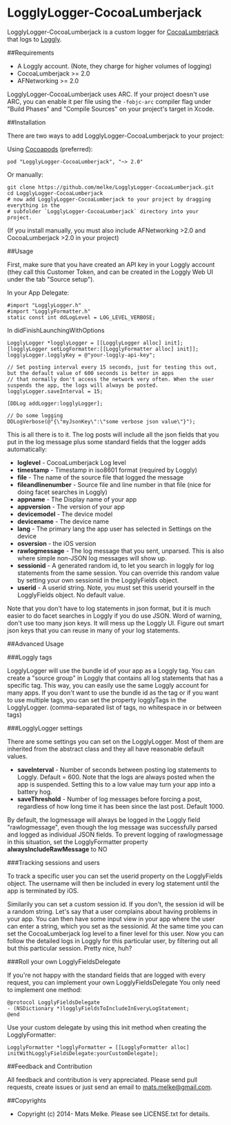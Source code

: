 # LogglyLogger-CocoaLumberjack

LogglyLogger-CocoaLumberjack is a custom logger for [CocoaLumberjack](https://github.com/CocoaLumberjack/CocoaLumberjack) that logs to [Loggly](https://www.loggly.com/).

##Requirements

  - A Loggly account. (Note, they charge for higher volumes of logging)
  - CocoaLumberjack >= 2.0
  - AFNetworking >= 2.0

LogglyLogger-CocoaLumberjack uses ARC. If your project doesn't use ARC, you can enable it per file using the `-fobjc-arc` compiler flag under "Build Phases" and "Compile Sources" on your project's target in Xcode.

##Installation

There are two ways to add LogglyLogger-CocoaLumberjack to your project:

Using [Cocoapods](http://www.cocoapods.org) (preferred):

    pod "LogglyLogger-CocoaLumberjack", "~> 2.0"

Or manually:

    git clone https://github.com/melke/LogglyLogger-CocoaLumberjack.git
    cd LogglyLogger-CocoaLumberjack
    # now add LogglyLogger-CocoaLumberjack to your project by dragging everything in the
    # subfolder `LogglyLogger-CocoaLumberjack` directory into your project.

(If you install manually, you must also include AFNetworking >2.0 and CocoaLumberjack >2.0 in your project)

##Usage

First, make sure that you have created an API key in your Loggly account (they call this Customer Token, and can be created
in the Loggly Web UI under the tab "Source setup").

In your App Delegate:

    #import "LogglyLogger.h"
    #import "LogglyFormatter.h"
    static const int ddLogLevel = LOG_LEVEL_VERBOSE;

In didFinishLaunchingWithOptions

```objc
LogglyLogger *logglyLogger = [[LogglyLogger alloc] init];
[logglyLogger setLogFormatter:[[LogglyFormatter alloc] init]];
logglyLogger.logglyKey = @"your-loggly-api-key";

// Set posting interval every 15 seconds, just for testing this out, but the default value of 600 seconds is better in apps
// that normally don't access the network very often. When the user suspends the app, the logs will always be posted.
logglyLogger.saveInterval = 15;

[DDLog addLogger:logglyLogger];

// Do some logging
DDLogVerbose(@"{\"myJsonKey\":\"some verbose json value\"}");
```

This is all there is to it. The log posts will include all the json fields that you put in the log message plus some standard fields that the logger adds automatically:

  - **loglevel** - CocoaLumberjack Log level
  - **timestamp** - Timestamp in iso8601 format (required by Loggly)
  - **file** - The name of the source file that logged the message
  - **fileandlinenumber** - Source file and line number in that file (nice for doing facet searches in Loggly)
  - **appname** - The Display name of your app
  - **appversion** - The version of your app
  - **devicemodel** - The device model
  - **devicename** - The device name
  - **lang** - The primary lang the app user has selected in Settings on the device
  - **osversion** - the iOS version
  - **rawlogmessage** - The log message that you sent, unparsed. This is also where simple non-JSON log messages will show up.
  - **sessionid** - A generated random id, to let you search in loggly for log statements from the same session. You can override this random value by setting your own sessionid in the LogglyFields object.
  - **userid** - A userid string. Note, you must set this userid yourself in the LogglyFields object. No default value.

Note that you don't have to log statements in json format, but it is much easier to do facet searches in Loggly if you do use JSON.
Word of warning, don't use too many json keys. It will mess up the Loggly UI. Figure out smart json keys that you can reuse
in many of your log statements.

##Advanced Usage

###Loggly tags

LogglyLogger will use the bundle id of your app as a Loggly tag. You can create a "source group" in Loggly
that contains all log statements that has a specific tag. This way, you can easily use the same Loggly
account for many apps. If you don't want to use the bundle id as the tag or if you want to
use multiple tags, you can set the property logglyTags in the LogglyLogger.
(comma-separated list of tags, no whitespace in or between tags)

###LogglyLogger settings

There are some settings you can set on the LogglyLogger. Most of them are inherited from the abstract class and
they all have reasonable default values.

  - **saveInterval** - Number of seconds between posting log statements to Loggly. Default = 600. Note that the logs are always posted when the app is suspended. Setting this to a low value may turn your app into a battery hog.
  - **saveThreshold** - Number of log messages before forcing a post, regardless of how long time it has been since the last post. Default 1000.

By default, the logmessage will always be logged in the Loggly field "rawlogmessage", even though the log message was successfully parsed and logged as
 individual JSON fields. To prevent logging of rawlogmessage in this situation, set the LogglyFormatter property **alwaysIncludeRawMessage** to NO

###Tracking sessions and users

To track a specific user you can set the userid property on the LogglyFields object. The username
will then be included in every log statement until the app is terminated by iOS.

Similarily you can set a custom session id. If you don't, the session id will be a random string.
Let's say that a user complains about having problems in your app. You can then have some input view
in your app where the user can enter a string, which you set as the sessionid. At the same time
you can set the CocoaLumberjack log level to a finer level for this user. Now you can follow
the detailed logs in Loggly for this particular user, by filtering out all but this particular session.
Pretty nice, huh?

###Roll your own LogglyFieldsDelegate

If you're not happy with the standard fields that are logged with every request, you can implement your own LogglyFieldsDelegate
You only need to implement one method:

```objc
@protocol LogglyFieldsDelegate
- (NSDictionary *)logglyFieldsToIncludeInEveryLogStatement;
@end
```

Use your custom delegate by using this init method when creating the LogglyFormatter:
```objc
LogglyFormatter *logglyFormatter = [[LogglyFormatter alloc] initWithLogglyFieldsDelegate:yourCustomDelegate];
```

##Feedback and Contribution

All feedback and contribution is very appreciated. Please send pull requests, create issues
or just send an email to [mats.melke@gmail.com](mailto:mats.melke@gmail.com).

##Copyrights

* Copyright (c) 2014- Mats Melke. Please see LICENSE.txt for details.
